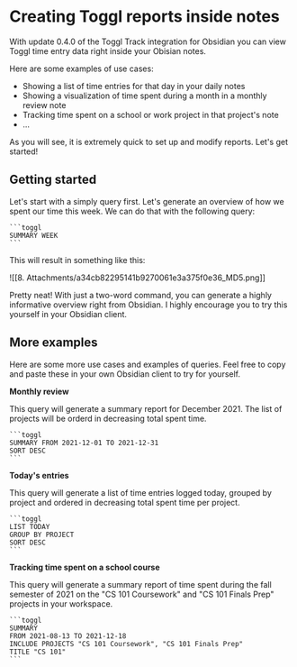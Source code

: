 # Creating Toggl reports inside notes

With update 0.4.0 of the Toggl Track integration for Obsidian you can view Toggl time entry data right inside your Obisian notes.

Here are some examples of use cases:

- Showing a list of time entries for that day in your daily notes
- Showing a visualization of time spent during a month in a monthly review note
- Tracking time spent on a school or work project in that project's note
- ...

As you will see, it is extremely quick to set up and modify reports. Let's get started!

## Getting started

Let's start with a simply query first. Let's generate an overview of how we spent our time this week. We can do that with the following query:

````
```toggl
SUMMARY WEEK
```
````

This will result in something like this:

![[8. Attachments/a34cb82295141b9270061e3a375f0e36_MD5.png]]

Pretty neat! With just a two-word command, you can generate a highly informative overview right from Obsidian. I highly encourage you to try this yourself in your Obsidian client.

## More examples

Here are some more use cases and examples of queries. Feel free to copy and paste these in your own Obsidian client to try for yourself.

**Monthly review**

This query will generate a summary report for December 2021. The list of projects will be orderd in decreasing total spent time.

````
```toggl
SUMMARY FROM 2021-12-01 TO 2021-12-31
SORT DESC
```
````

**Today's entries**

This query will generate a list of time entries logged today, grouped by project and ordered in decreasing total spent time per project.

````
```toggl
LIST TODAY
GROUP BY PROJECT
SORT DESC
```
````

**Tracking time spent on a school course**

This query will generate a summary report of time spent during the fall semester of 2021 on the "CS 101 Coursework" and "CS 101 Finals Prep" projects in your workspace.

````
```toggl
SUMMARY
FROM 2021-08-13 TO 2021-12-18
INCLUDE PROJECTS "CS 101 Coursework", "CS 101 Finals Prep"
TITLE "CS 101"
```
````
